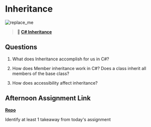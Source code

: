 # Inheritance

![replace_me](https://codeworks.blob.core.windows.net/public/assets/img/illustrations/placeholder.svg)

> **📖 [C# Inheritance](https://codeworksacademy.com/fs-student-guide/resources/wk10/04-Inheritance)**

## Questions

1. What does Inheritance accomplish for us in C#?

2. How does Member inheritance work in C#? Does a class inherit all members of the base class?

3. How does accessibility affect inheritance?

## Afternoon Assignment Link

**[Repo](https://github.com/big-daddy-dom/<ASSIGNMENT_REPO>)**

Identify at least 1 takeaway from today's assignment
